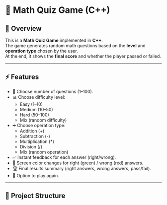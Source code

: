 # 🧮 Math Quiz Game (C++)

## 📌 Overview
This is a **Math Quiz Game** implemented in **C++**.  
The game generates random math questions based on the **level** and **operation type** chosen by the user.  
At the end, it shows the **final score** and whether the player passed or failed.

---

## ⚡ Features
- 🎯 Choose number of questions (1–100).  
- 📊 Choose difficulty level:  
  - Easy (1–10)  
  - Medium (10–50)  
  - Hard (50–100)  
  - Mix (random difficulty)  
- ➗ Choose operation type:  
  - Addition (+)  
  - Subtraction (-)  
  - Multiplication (*)  
  - Division (/)  
  - Mix (random operation)  
- ✅ Instant feedback for each answer (right/wrong).  
- 🎨 Screen color changes for right (green) / wrong (red) answers.  
- 🏆 Final results summary (right answers, wrong answers, pass/fail).  
- 🔁 Option to play again.  

---



## 📂 Project Structure
